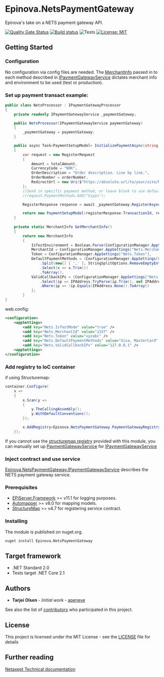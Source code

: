# Epinova.NetsPaymentGateway
Epinova's take on a NETS payment gateway API.

[![Quality Gate Status](https://sonarcloud.io/api/project_badges/measure?project=Epinova.NetsPaymentGateway&metric=alert_status)](https://sonarcloud.io/dashboard?id=Epinova.NetsPaymentGateway)
[![Build status](https://ci.appveyor.com/api/projects/status/yosbiosrtgf2y317/branch/master?svg=true)](https://ci.appveyor.com/project/Epinova_AppVeyor_Team/epinova-netspaymentgateway/branch/master)
![Tests](https://img.shields.io/appveyor/tests/Epinova_AppVeyor_Team/epinova-netspaymentgateway.svg)
[![License: MIT](https://img.shields.io/badge/License-MIT-yellow.svg)](https://opensource.org/licenses/MIT)

## Getting Started

### Configuration

No configuration via config files are needed. The [MerchantInfo](stc/MerchantInfo.cs) passed in to each method described in
[IPaymentGatewayService](src/IPaymentGatewayService.cs) dictates merchant info and environment to be used (test or production).

### Set up payment transact example:

```csharp
public class NetsProcessor : IPaymentGatewayProcessor
{
    private readonly IPaymentGatewayService _paymentGateway;

    public NetsProcessor(IPaymentGatewayService paymentGateway)
    {
        _paymentGateway = paymentGateway;
    }

    public async Task<PaymentSetupModel> InitializePaymentAsync(string orderNumber, decimal totalAmount)
    {
        var request = new RegisterRequest
        {
            Amount = totalAmount,
            CurrencyCode = "NOK",
            OrderDescription = "Order description. Line by line.",
            OrderNumber = orderNumber,
            RedirectUrl = new Uri($"https://absolute.url/to/your/site/NetsCallBack?orderNumber={orderNumber}")
        };
        //Send in specific payment method, or leave blank to use default payment methods defined in MerchantInfo model.
        //request.PaymentMethods.Add("Vipps");

        RegisterResponse response = await _paymentGateway.RegisterAsync(GetMerchantInfo(), request);

        return new PaymentSetupModel(registerResponse.TransactionId, registerResponse.TerminalUrl);
    }
 
    private static MerchantInfo GetMerchantInfo()
    {
        return new MerchantInfo
        {
            IsTestEnvironment = Boolean.Parse(ConfigurationManager.AppSettings["Nets.IsTestMode"] ?? "false"),
            MerchantId = ConfigurationManager.AppSettings["Nets.MerchantId"],
            Token = ConfigurationManager.AppSettings["Nets.Token"],
            DefaultPaymentMethods = (ConfigurationManager.AppSettings[$"Nets.DefaultPaymentMethods"] ?? String.Empty)
                .Split(new[] { ',' }, StringSplitOptions.RemoveEmptyEntries)
                .Select(x => x.Trim())
                .ToArray(),
            ValidCallbackIPs = (ConfigurationManager.AppSettings["Nets.ValidCallbackIPs"]?.Split(',') ?? Enumerable.Empty<string>())
                .Select(ip => IPAddress.TryParse(ip.Trim(), out IPAddress parsedIp) ? parsedIp : IPAddress.None)
                .Where(ip => !ip.Equals(IPAddress.None)).ToArray()
            };
        }
}
```

web.config:
```xml
<configuration>
    <appSettings>
        <add key="Nets.IsTestMode" value="true" />
        <add key="Nets.MerchantId" value="1337" />
        <add key="Nets.Token" value="xyzabc" />
        <add key="Nets.DefaultPaymentMethods" value="Visa, MasterCard" />
        <add key="Nets.ValidCallbackIPs" value="127.0.0.1" />
    <appSettings>
</configuration>
```

### Add registry to IoC container

if using Structuremap:
```csharp
container.Configure(
    x =>
    {
        x.Scan(y =>
        {
            y.TheCallingAssembly();
            y.WithDefaultConventions();
        });

        x.AddRegistry<Epinova.NetsPaymentGateway.PaymentGatewayRegistry>();
    });
```

If you cannot use the [structuremap registry](src/PaymentGatewayRegistry.cs) provided with this module,
you can manually set up [PaymentGatewayService](src/PaymentGatewayService.cs) for [IPaymentGatewayService](src/IPaymentGatewayService.cs)


### Inject contract and use service

[Epinova.NetsPaymentGateway.IPaymentGatewayService](src/IPaymentGatewayService.cs) describes the NETS payment gateway service.

### Prerequisites

* [EPiServer.Framework](http://www.episerver.com/web-content-management) >= v11.1 for logging purposes.
* [Automapper](https://github.com/AutoMapper/AutoMapper) >= v8.0 for mapping models.
* [StructureMap](http://structuremap.github.io/) >= v4.7 for registering service contract.

### Installing

The module is published on nuget.org.

```bat
nuget install Epinova.NetsPaymentGateway
```

## Target framework

* .NET Standard 2.0
* Tests target .NET Core 2.1

## Authors

* **Tarjei Olsen** - *Initial work* - [apeneve](https://github.com/apeneve)

See also the list of [contributors](https://github.com/Epinova/Epinova.NetsPaymentGateway/contributors) who participated in this project.

## License

This project is licensed under the MIT License - see the [LICENSE](LICENSE) file for details

## Further reading

[Netaxept Technical documentation](https://shop.nets.eu/web/partners/home)
